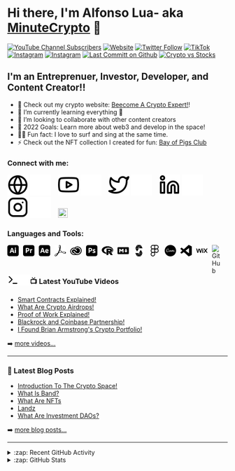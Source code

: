 # Hi there, I'm Alfonso Lua- aka [MinuteCrypto][youtube] 👋 

[![YouTube Channel Subscribers](https://img.shields.io/youtube/channel/subscribers/UCTXuiTRxOz40gfrfvyatgXA?style=for-the-badge)][youtube]
[![Website](https://img.shields.io/website?label=minutcrypto.org&style=for-the-badge&url=https%3A%2F%2Fminutecrypto.org)][website]
[![Twitter Follow](https://img.shields.io/twitter/follow/minutcrypto?color=1DA1F2&logo=twitter&style=for-the-badge)][twitter]
[![TikTok](https://img.shields.io/badge/TikTok-000000?style=for-the-badge&logo=tiktok&logoColor=white)][tiktok]
[![Instagram](https://img.shields.io/badge/Instagram-E4405F?style=for-the-badge&logo=instagram&logoColor=white)][instagram]
[![Instagram](https://img.shields.io/badge/Bitcoin-000000?style=for-the-badge&logo=bitcoin&logoColor=white)][instagram]
[![Last Committ on Github](https://img.shields.io/github/last-commit/alfonsolua36/alfonsolua36.github.io?style=for-the-badge)][Github]
[![Crypto vs Stocks](https://img.shields.io/badge/-Crypto%20VS%20Stocks%20%E2%86%92-gray.svg?colorB=ff652f&style=for-the-badge)](https://www.minutecrypto.org/post/crypto-vs-stocks-what-is-the-difference)


## I'm an Entreprenuer, Investor, Developer, and Content Creator!!

- 🔭 Check out my crypto website: [Beecome A Crypto Expert!][website]!
- 🌱 I’m currently learning everything 🤣
- 👯 I’m looking to collaborate with other content creators
- 🥅 2022 Goals: Learn more about web3 and develop in the space!
- 🏄‍♂️ Fun fact: I love to surf and sing at the same time.
- ⚡ Check out the NFT collection I created for fun: [Bay of Pigs Club](https://testnets.opensea.io/collection/bayofpigsclub)

### Connect with me:

[![website](./img/globe-light.svg)](https://minutecrypto.org#gh-light-mode-only)
[![website](./img/globe-dark.svg)](https://minutecrypto.org#gh-dark-mode-only)
&nbsp;&nbsp;
[![website](./img/youtube-light.svg)](https://www.youtube.com/channel/UCTXuiTRxOz40gfrfvyatgXA#gh-light-mode-only)
[![website](./img/youtube-dark.svg)](https://www.youtube.com/channel/UCTXuiTRxOz40gfrfvyatgXA#gh-dark-mode-only)
&nbsp;&nbsp;
[![website](./img/twitter-light.svg)](https://twitter.com/minutcrypto#gh-light-mode-only)
[![website](./img/twitter-dark.svg)](https://twitter.com/minutcrypto#gh-dark-mode-only)
&nbsp;&nbsp;
[![website](./img/linkedin-light.svg)](https://linkedin.com/in/alfonso-lua-b22b45148/#gh-light-mode-only)
[![website](./img/linkedin-dark.svg)](https://linkedin.com/in/alfonso-lua-b22b45148/#gh-dark-mode-only)
&nbsp;&nbsp;
[![website](./img/instagram-light.svg)](https://instagram.com/minutcrypto#gh-light-mode-only)
[![website](./img/instagram-dark.svg)](https://instagram.com/minutcrypto#gh-dark-mode-only)
&nbsp;&nbsp;
<a href="https://www.youtube.com/channel/UCTXuiTRxOz40gfrfvyatgXA"><img height="22" width="22" src="https://cdn.jsdelivr.net/npm/simple-icons@v7/icons/tiktok.svg" /></a>

### Languages and Tools:

[<img align="left" alt="Adobe Illustrator" width="26px" src="./icons/adobeillustrator.svg" style="padding-right:10px;" />][Metaverse]
[<img align="left" alt="Adobe Premiere Pro" width="26px" src="./icons/adobepremierepro.svg" style="padding-right:10px;" />][CoinReview] 
[<img align="left" alt="Adobe After Effects" width="26px" src="./icons/adobeaftereffects.svg" style="padding-right:10px;" />][CoinReview] 
[<img align="left" alt="Adobe Acrobate Reader" width="26px" src="./icons/adobeacrobatreader.svg" style="padding-right:10px;" />][CoinReview]
[<img align="left" alt="Adobe Creative Cloud" width="26px" src="./icons/adobecreativecloud.svg" style="padding-right:10px;" />][Metaverse]
[<img align="left" alt="Adobe Photoshop" width="26px" src="./icons/adobephotoshop.svg" style="padding-right:10px;" />][MetaVerse]
[<img align="left" alt="R" width="26px" src="./icons/r.svg" style="padding-right:10px;" />][R]
[<img align="left" alt="Markdown" width="26px" src="./icons/markdown.svg" style="padding-right:10px;" />][HTML]
[<img align="left" alt="Solidity" width="26px" src="./icons/solidity.svg" style="padding-right:10px;" />][Sol]
[<img align="left" alt="Figma" width="26px" src="./icons/figma.svg" style="padding-right:10px;" />][Figma]
[<img align="left" alt="Canva" width="26px" src="./icons/canva.svg" style="padding-right:10px;" />][Metaverse]
[<img align="left" alt="Visual Studio Code" width="26px" src="./icons/visualstudiocode.svg" style="padding-right:10px;" />][Github] 
[<img align="left" alt="Wix" width="26px" src="./icons/wix.svg" style="padding-right:10px;" />][website] 
[<img align="left" alt="GitHub" width="26px" src="https://user-images.githubusercontent.com/3369400/139448065-39a229ba-4b06-434b-bc67-616e2ed80c8f.png" style="padding-right:10px;" />](https://github.com/alfonsolua36)
[<img align="left" alt="Terminal" width="26px" src="./img/terminal-light.svg" />][Metaverse]
[<img align="left" alt="Terminal" width="26px" src="./img/terminal-dark.svg" />][Metaverse]

<br />
<br />

---

### 📺 Latest YouTube Videos

<!-- YOUTUBE:START -->
- [Smart Contracts Explained!](https://www.youtube.com/watch?v=kX8Cf0Gdj24)
- [What Are Crypto Airdrops!](https://www.youtube.com/watch?v=bLmQgDhdkrs)
- [Proof of Work Explained!](https://www.youtube.com/watch?v=-WoUd19iqnQ)
- [Blackrock and Coinbase Partnership!](https://www.youtube.com/watch?v=wb9qgz312L4)
- [I Found Brian Armstrong&#39;s Crypto Portfolio!](https://www.youtube.com/watch?v=rJdJimrspF0)
<!-- YOUTUBE:END -->

➡️ [more videos...](https://www.youtube.com/channel/UCTXuiTRxOz40gfrfvyatgXA/videos?sub_confirmation=1)

---

### 📕 Latest Blog Posts

<!-- BLOG-POST-LIST:START -->
- [Introduction To The Crypto Space!](https://www.minutecrypto.org/post/introduction-to-the-crypto-space)
- [What Is Band?](https://www.minutecrypto.org/post/what-is-band)
- [What Are NFTs](https://www.minutecrypto.org/post/what-are-nfts)
- [Landz](https://www.minutecrypto.org/post/landz)
- [What Are Investment DAOs?](https://www.minutecrypto.org/post/what-are-investment-daos)
<!-- BLOG-POST-LIST:END -->

➡️ [more blog posts...](https://minutecrypto.org/) 

---


<details>
  <summary>:zap: Recent GitHub Activity</summary>
  
<!--START_SECTION:activity-->

1. 🔨 Updated [JS](https://github.com/alfonsolua36/nft-landing-page/commit/fbdc90d3ddd1db9ffa1de5073f5572814c6faf70) file in [alfonsolua36/mft-landing-page](https://github.com/alfonsolua36/nft-landing-page)
2. 🎉 Uploaded [layers](https://github.com/alfonsolua36/create-10k-nft-collection/tree/main/layers) in [alfonsolua36/create-10k-nft-collection](https://github.com/alfonsolua36/create-10k-nft-collection)
3. 📌 Pushed [minter-dapp-main](https://github.com/codeSTACKr/minter-dapp/pull/44) with changes to Github!
4. 🗣 Tested and modified [Readme](https://github.com/alfonsolua36/ReadmeTest/edit/master/README.md) in [alfonsolua36/ReadmeTest](https://github.com/alfonsolua36/ReadmeTest)s
5. ❌ Updated [Readme](https://github.com/alfonsolua36/alfonsolua36#readme) for Profile in [alfonsolua36/alfonsolua36](https://github.com/alfonsolua36/alfonsolua36)


<!--END_SECTION:activity-->
</details>



<details>
  <summary>:zap: GitHub Stats</summary>

  <img align="left" alt="Alfonso Lua's GitHub Stats" src="https://github-readme-stats.vercel.app/api?username=alfonsolua36&theme=tokyonight&count_private=true&show_icons=true&hide_border=false" />

</details>

[website]: https://minutecrypto.org
[course]: http://minutecrypto.org
[twitter]: https://twitter.com/intent/follow?original_referer=https://github.com/alfonsolua36&screen_name=minutcrypto
[youtube]: https://www.youtube.com/channel/UCTXuiTRxOz40gfrfvyatgXA?sub_confirmation=1
[instagram]: https://www.instagram.com/minutcrypto/
[tiktok]: https://www.tiktok.com/@minutcrypto
[linkedin]: https://www.linkedin.com/in/alfonso-lua-b22b45148/
[Metaverse]: https://www.youtube.com/watch?v=DrrlcdPXfOU&list=PLGErkXK6tKhRB_9u9ZgHLTaG9f3aZZdHN
[CoinReview]: https://www.youtube.com/watch?v=MKaAfPwSiU0&list=PLGErkXK6tKhQGq1b7QExlOi2rrx1bQ06r
[Github]: https://github.com/alfonsolua36
[reactplaylist]: https://www.youtube.com/playlist?list=PLkwxH9e_vrAK4TdffpxKY3QGyHCpxFcQ0
[R]: https://github.com/alfonsolua36/Team-Covid-1919
[HTML]: https://github.com/alfonsolua36/Netflix-Portfilio-Site
[Figma]: https://www.figma.com/@alfonsolua
[Sol]: https://github.com/alfonsolua36/Issue-your-own-ERC20-token